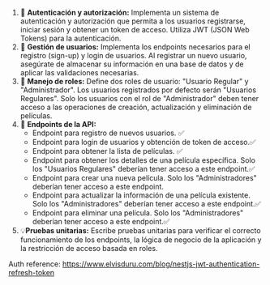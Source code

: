1. 🔑 **Autenticación y autorización:** Implementa un sistema de autenticación y autorización que permita a los usuarios registrarse, iniciar sesión y obtener un token de acceso. Utiliza JWT (JSON Web Tokens) para la autenticación.
2. 👥 **Gestión de usuarios:** Implementa los endpoints necesarios para el registro (sign-up) y login de usuarios. Al registrar un nuevo usuario, asegúrate de almacenar su información en una base de datos y de aplicar las validaciones necesarias.
3. 🤺 **Manejo de roles:** Define dos roles de usuario: "Usuario Regular" y "Administrador". Los usuarios registrados por defecto serán "Usuarios Regulares". Solo los usuarios con el rol de "Administrador" deben tener acceso a las operaciones de creación, actualización y eliminación de películas.
4. 🤖 **Endpoints de la API:**
    - Endpoint para registro de nuevos usuarios. ✅
    - Endpoint para login de usuarios y obtención de token de acceso.✅
    - Endpoint para obtener la lista de películas. ✅
    - Endpoint para obtener los detalles de una película específica. Solo los "Usuarios Regulares" deberían tener acceso a este endpoint.✅
    - Endpoint para crear una nueva película. Solo los "Administradores" deberían tener acceso a este endpoint.
    - Endpoint para actualizar la información de una película existente. Solo los "Administradores" deberían tener acceso a este endpoint.✅
    - Endpoint para eliminar una película. Solo los "Administradores" deberían tener acceso a este endpoint.✅
5. 💡**Pruebas unitarias:** Escribe pruebas unitarias para verificar el correcto funcionamiento de los endpoints, la lógica de negocio de la aplicación y la restricción de acceso basada en roles.


Auth reference: https://www.elvisduru.com/blog/nestjs-jwt-authentication-refresh-token
